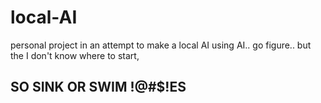 # local-AI
personal project in an attempt to make a local AI using AI.. go figure.. but the I don't know where to start,

## SO SINK OR SWIM !@#$!ES
